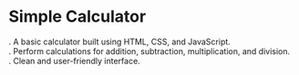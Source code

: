 # Simple Calculator
. A basic calculator built using HTML, CSS, and JavaScript.
<br>
. Perform calculations for addition, subtraction, multiplication, and division.
<br>
. Clean and user-friendly interface.
